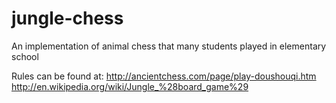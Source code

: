 # jungle-chess
An implementation of animal chess that many students played in elementary school


Rules can be found at:
http://ancientchess.com/page/play-doushouqi.htm
http://en.wikipedia.org/wiki/Jungle_%28board_game%29
